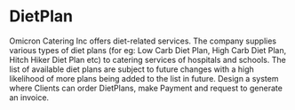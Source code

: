# DietPlan

Omicron Catering Inc offers diet-related services. The company supplies various types of diet
plans (for eg: Low Carb Diet Plan, High Carb Diet Plan, Hitch Hiker Diet Plan etc) to catering
services of hospitals and schools. The list of available diet plans are subject to future changes
with a high likelihood of more plans being added to the list in future.
Design a system where Clients can order DietPlans, make Payment and request to generate an invoice.
